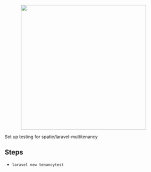 <p align="center"><img src="https://res.cloudinary.com/dtfbvvkyp/image/upload/v1566331377/laravel-logolockup-cmyk-red.svg" width="400"></p>

Set up testing for spatie/laravel-multitenancy

## Steps

- `laravel new tenancytest`
